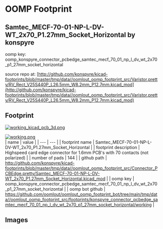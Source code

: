 # OOMP Footprint  
## Samtec_MECF-70-01-NP-L-DV-WT_2x70_P1.27mm_Socket_Horizontal  by konspyre  
  
oomp key: oomp_konspyre_connector_pcbedge_samtec_mecf_70_01_np_l_dv_wt_2x70_p1_27mm_socket_horizontal  
  
source repo at: [http://github.com/konspyre/kicad-footprints/blob/master/tmp/data//oomlout_oomp_footprint_src/Varistor.pretty/RV_Rect_V25S440P_L26.5mm_W8.2mm_P12.7mm.kicad_mod](http://github.com/konspyre/kicad-footprints/blob/master/tmp/data//oomlout_oomp_footprint_src/Varistor.pretty/RV_Rect_V25S440P_L26.5mm_W8.2mm_P12.7mm.kicad_mod)  
## Footprint  
  
[![working_kicad_pcb_3d.png](working_kicad_pcb_3d_600.png)](working_kicad_pcb_3d.png)  
  
[![working.png](working_600.png)](working.png)  
| name | value | 
| --- | --- | 
| footprint name | Samtec_MECF-70-01-NP-L-DV-WT_2x70_P1.27mm_Socket_Horizontal | 
| footprint description | Highspeed card edge connector for 1.6mm PCB's with 70 contacts (not polarized) | 
| number of pads | 144 | 
| github path | http://github.com/konspyre/kicad-footprints/blob/master/tmp/data//oomlout_oomp_footprint_src/Connector_PCBEdge.pretty/Samtec_MECF-70-01-NP-L-DV-WT_2x70_P1.27mm_Socket_Horizontal.kicad_mod | 
| oomp key | oomp_konspyre_connector_pcbedge_samtec_mecf_70_01_np_l_dv_wt_2x70_p1_27mm_socket_horizontal | 
| oomp bot github | https://github.com/oomlout/oomlout_oomp_footprint_bot/tree/main/tmp/data//oomlout_oomp_footprint_src/footprints/konspyre_connector_pcbedge_samtec_mecf_70_01_np_l_dv_wt_2x70_p1_27mm_socket_horizontal/working | 
## Images  
